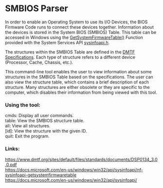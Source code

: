# SMBIOS Parser

In order to enable an Operating System to use its I/O Devices, the BIOS Firmware Code runs to connect these devices together. Information about the devices is stored in the System BIOS (SMBIOS) Table. This table can be accessed in Windows using the [GetSystemFirmwareTable()](https://docs.microsoft.com/en-us/windows/win32/api/sysinfoapi/nf-sysinfoapi-getsystemfirmwaretable) Function provided with the System Services API [sysinfoapi.h](https://docs.microsoft.com/en-us/windows/win32/api/sysinfoapi/).   

The structures within the SMBIOS Table are defined in the [DMTF Specifications](<https://www.dmtf.org/sites/default/files/standards/documents/DSP0134_3.0.0.pdf>). Each type of structure refers to a different device (Processor, Cache, Chassis, etc.).

This command-line tool enables the user to view information about some structures in the SMBIOS Table based on the specifications. The user can also view the structure table, which contains a brief description of each structure. Many structures are either obsolete or they are specific to the computer, which disables their information from being viewed with this tool.

### Using the tool:  
cmds: Display all user commands.  
table: View the SMBIOS structure table.  
all: View all structures.  
[id]: View the structure with the given ID.  
quit: Exit the program.  

### Links:  
<https://www.dmtf.org/sites/default/files/standards/documents/DSP0134_3.0.0.pdf>  
<https://docs.microsoft.com/en-us/windows/win32/api/sysinfoapi/nf-sysinfoapi-getsystemfirmwaretable>  
https://docs.microsoft.com/en-us/windows/win32/api/sysinfoapi/  

